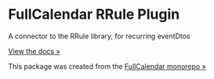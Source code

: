 
# FullCalendar RRule Plugin

A connector to the RRule library, for recurring eventDtos

[View the docs &raquo;](https://fullcalendar.io/docs/rrule-plugin)

This package was created from the [FullCalendar monorepo &raquo;](https://github.com/fullcalendar/fullcalendar)

